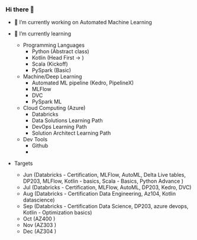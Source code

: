 ### Hi there 👋

- 🔭 I’m currently working on Automated Machine Learning
- 🌱 I’m currently learning  
  - Programming Languages   
    - Python (Abstract class)  
    - Kotlin (Head First -> )  
    - Scala (Kickoff)  
    - PySpark (Basic)  
  - Machine/Deep Learning  
    - Automated ML pipeline (Kedro, PipelineX)  
    - MLFlow  
    - DVC  
    - PySpark ML  
  - Cloud Computing (Azure)  
    - Databricks
    - Data Solutions Learning Path  
    - DevOps Learning Path  
    - Solution Architect Learning Path  
  - Dev Tools  
    - Github  
    -    

- Targets  
  - Jun (Databricks - Certification, MLFlow, AutoML, Delta Live tables, DP203, MLFlow, Kotlin - basics, Scala - Basics, Python Advance  )
  - Jul (Databricks - Certification, MLFlow, AutoML, DP203, Kedro, DVC)
  - Aug (Databricks - Certification Data Engineering, Az104, Kotlin datascience)
  - Sep (Databricks - Certification Data Science, DP203, azure devops, Kotlin - Optimization basics)
  - Oct (AZ400 )
  - Nov (AZ303 )
  - Dec (AZ304 )

<!--
**sujitojha1/sujitojha1** is a ✨ _special_ ✨ repository because its `README.md` (this file) appears on your GitHub profile.

Here are some ideas to get you started:

- 🔭 I’m currently working on ...
- 🌱 I’m currently learning ...
- 👯 I’m looking to collaborate on ...
- 🤔 I’m looking for help with ...
- 💬 Ask me about ...
- 📫 How to reach me: ...
- 😄 Pronouns: ...
- ⚡ Fun fact: ...
-->
